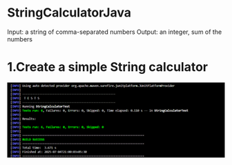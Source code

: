 # StringCalculatorJava
  Input: a string of comma-separated numbers
  Output: an integer, sum of the numbers

# 1.Create a simple String calculator
  ![Testcase1](screenshots/Testcase1.png)
